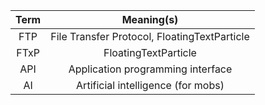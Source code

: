 | Term | Meaning(s) |
| :---: | :----: |
| FTP | File Transfer Protocol, FloatingTextParticle |
| FTxP | FloatingTextParticle |
| API | Application programming interface |
| AI | Artificial intelligence (for mobs) |